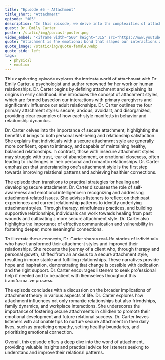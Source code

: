 ```yaml
---
title: "Episode #5 - Attachment"
title_short: "Attachment"
episode: "005"
description: "In this episode, we delve into the complexities of attachment and its impact on our relationships, featuring insights from psychologist and author Dr. Emily Carter."
guest: Dr. Emily Carter
poster: /static/img/podcast-poster.png
video_embed: '<iframe width="560" height="315" src="https://www.youtube.com/embed/TiXOQn7z9Hg?si=KFApWPZ3uumYWJY2" title="YouTube video player" frameborder="0" allow="accelerometer; autoplay; clipboard-write; encrypted-media; gyroscope; picture-in-picture; web-share" referrerpolicy="strict-origin-when-cross-origin" allowfullscreen></iframe>'
quote: "Attachment is the emotional bond that shapes our interactions and relationships throughout life, influencing how we connect, trust, and feel secure with others."
quote_image: /static/img/quote-female.webp
quote_side: left
tags:
  - physical
  - emotion
---
```


This captivating episode explores the intricate world of attachment with Dr. Emily Carter, a psychologist and author renowned for her work on human relationships. Dr. Carter begins by defining attachment and explaining its origins in early childhood. She introduces the concept of attachment styles, which are formed based on our interactions with primary caregivers and significantly influence our adult relationships. Dr. Carter outlines the four primary attachment styles: secure, anxious, avoidant, and disorganized, providing clear examples of how each style manifests in behavior and relationship dynamics.

Dr. Carter delves into the importance of secure attachment, highlighting the benefits it brings to both personal well-being and relationship satisfaction. She explains that individuals with a secure attachment style are generally more confident, open to intimacy, and capable of maintaining healthy, balanced relationships. In contrast, those with insecure attachment styles may struggle with trust, fear of abandonment, or emotional closeness, often leading to challenges in their personal and romantic relationships. Dr. Carter emphasizes that understanding one's attachment style is the first step towards improving relational patterns and achieving healthier connections.

The episode then transitions to practical strategies for healing and developing secure attachment. Dr. Carter discusses the role of self-awareness and emotional intelligence in recognizing and addressing attachment-related issues. She advises listeners to reflect on their past experiences and current relationship patterns to identify underlying attachment styles. Through therapy, mindfulness practices, and building supportive relationships, individuals can work towards healing from past wounds and cultivating a more secure attachment style. Dr. Carter also highlights the importance of effective communication and vulnerability in fostering deeper, more meaningful connections.

To illustrate these concepts, Dr. Carter shares real-life stories of individuals who have transformed their attachment styles and improved their relationships. She recounts the journey of a client who, through therapy and personal growth, shifted from an anxious to a secure attachment style, resulting in more stable and fulfilling relationships. These narratives provide hope and inspiration, demonstrating that change is possible with dedication and the right support. Dr. Carter encourages listeners to seek professional help if needed and to be patient with themselves throughout this transformative process.

The episode concludes with a discussion on the broader implications of attachment theory in various aspects of life. Dr. Carter explores how attachment influences not only romantic relationships but also friendships, family dynamics, and workplace interactions. She underscores the importance of fostering secure attachments in children to promote their emotional development and future relational success. Dr. Carter leaves listeners with actionable tips to nurture secure attachment in their daily lives, such as practicing empathy, setting healthy boundaries, and prioritizing emotional connection.

Overall, this episode offers a deep dive into the world of attachment, providing valuable insights and practical advice for listeners seeking to understand and improve their relational patterns.
